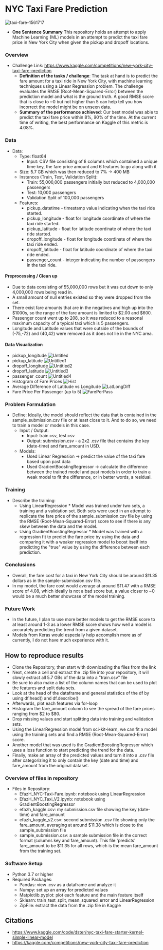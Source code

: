 # NYC Taxi Fare Prediction
![taxi-fare-1561717](https://user-images.githubusercontent.com/94269160/235989642-d8654982-b3ea-4df2-ba8f-786d8b1e1415.jpg)

* **One Sentence Summary** This repository holds an attempt to apply Machine Learning (ML) models in an attempt to predict the taxi fare price in New York City when given the pickup and dropoff locations.

### Overview
* Challenge Link: https://www.kaggle.com/competitions/new-york-city-taxi-fare-prediction
  * **Definition of the tasks / challenge**:  The task at hand is to predict the fare amount for a taxi ride in New York City, with machine learning techniques using a Linear Regression problem. The challenge evaluates the RMSE (Root-Mean-Squared-Error) between the prediction model and what is the ground truth. A good RMSE score that is close to ~0 but not higher than 5 can help tell you how incorrect the model might be on unseen data.
  * **Summary of the performance achieved**: Our best model was able to predict the taxi fare price within 8%, 90% of the time. At the current time of writing, the best performance on Kaggle of this metric is 4.08%. 

### Data
* Data:
  * Type: float64
    * Input: CSV file consisting of 8 columns which contained a unique time key, the fare price amount and 6 features to go along with it
  * Size: 5.7 GB which was then reduced to 7% -> 400 MB
  * Instances (Train, Test, Validation Split):
    *  Train: 55,000,000 passengers initially but reduced to 4,000,000 passengers
    *  Test: 10,000 passengers
    *  Validation Split of 100,000 passengers
  * Features:
    * pickup_datetime - timestamp value indicating when the taxi ride started.
    * pickup_longitude - float for longitude coordinate of where the taxi ride started.
    * pickup_latitude - float for latitude coordinate of where the taxi ride started.
    * dropoff_longitude - float for longitude coordinate of where the taxi ride ended.
    * dropoff_latitude - float for latitude coordinate of where the taxi ride ended.
    * passenger_count - integer indicating the number of passengers in the taxi ride.

#### Preprocessing / Clean up

* Due to data consisting of 55,000,000 rows but it was cut down to only 4,000,000 rows being read in.
* A small amount of null entries existed so they were dropped from the set.
* There exist fare amounts that are in the negatives and high up into the $1000s, so the range of the fare amount is limited to $2.00 and $600.
* Passenger count went up to 208, so it was reduced to a reasonal maximum capacity of a typical taxi which is 5 passengers.
* Longitude and Latitude values that were outside of the bounds of (-75,-72) and (40,42) were removed as it does not lie in the NYC area.

#### Data Visualization
* pickup_longitude
![Untitled](https://user-images.githubusercontent.com/94269160/235988450-d1e8186f-2d3b-4fd3-abc0-8108bdd3ac9c.png)
* pickup_latitude
![Untitled1](https://user-images.githubusercontent.com/94269160/235988448-469338ca-a7f9-40d4-9850-630a4d815098.png)
* dropoff_longitude
![Untitled2](https://user-images.githubusercontent.com/94269160/235988446-60ad987e-b316-4d56-b639-86d2bfda0cc0.png)
* dropoff_latitude
![Untitled3](https://user-images.githubusercontent.com/94269160/235988442-98595c3f-53b1-404c-a19e-cbd515e11528.png)
* passenger_count
![Untitled4](https://user-images.githubusercontent.com/94269160/235988434-77ad5ad9-6070-4b59-9fed-0dad2533613a.png)
* Histogram of Fare Prices
![Hist](https://user-images.githubusercontent.com/94269160/235988458-2e681445-20ae-4c5a-8a99-383dfbf2cdf0.png)
* Average Difference of Latitude vs Longitude
![LatLongDiff](https://user-images.githubusercontent.com/94269160/235988456-870ad70b-35c2-498c-97f9-ef714ee4c988.png)
* Fare Price Per Passenger (up to 5)
![FarePerPass](https://user-images.githubusercontent.com/94269160/235988453-efc9e963-9f41-488a-a12e-4966133c14b9.png)

### Problem Formulation
* Define: Ideally, the model should reflect the data that is contained in the sample_submission.csv file or at least close to it. And to do so, we need to train a model or models in this case.
  * Input / Output: 
      * Input: train.csv, test.csv
      * Output: submission.csv - a 2x2 .csv file that contains the key (date-time) and fare_amount in USD.
  * Models:
    * Used Linear Regression -> predict the value of the taxi fare based upon past data
    * Used GradientBoostingRegressor -> calculate the difference between the trained model and past models in order to train a weak model to fit the difference, or in better words, a residual.

### Training
* Describe the training:
  * Using LinearRegression
        * Model was trained under two sets, a training and a validation set. Both sets were used in an attempt to replicate the fare price of the sample_submission.csv file by using the RMSE (Root-Mean-Squared-Error) score to see if there is any skew between the data and the model.
  * Using GradientBoostingRegressor
        * Model was trained with a regression fit to predict the fare price by using the data and comparing it with a weaker regression model to boost itself into predicting the "true" value by using the difference between each prediction.

### Conclusions
* Overall, the fare cost for a taxi in New York City should be around $11.35 dollars as in the sample-submission.csv file.
* In my model, the fare cost would average at around $11.47 with a RMSE score of 4.08, which ideally is not a bad score but, a value closer to ~0 would be a much better showcase of the model training.

### Future Work
* In the future, I plan to use more better models to get the RMSE score to at least around 1-3 as a lower RMSE score shows how well a model is accurately predicting the trend from a given dataset.
* Models from Keras would especially help accomplish more as of currently, I do not have much experience with it.

## How to reproduce results
* Clone the Repository, then start with downloading the files from the link
* Next, create a cell and extract the .zip file into your repository, it will slowly extract all 5.7 GBs of the data into a "train.csv" file
* Be sure to also make a list of the column names that can be used to plot the features and split data sets.
* Look at the head of the dataframe and general statistics of the df by using df.head() and df.describe()
* Afterwards, plot each features via for-loop
* Histogram the fare_amount column to see the spread of the fare prices ranging from $2 to $80.
* Drop missing values and start splitting data into training and validation sets.
* Using the LinearRegression model from sci-kit-learn, we can fit a model using the training sets and find a RMSE (Root-Mean-Squared-Error) score.
* Another model that was used is the GradientBoostingRegressor which uses a loss function to start predicting the trend for the data.
* Finally, make an array of the predicted values and turn it into a .csv file after categorizing it to only contain the key (date and time) and fare_amount from the original dataset.

### Overview of files in repository
* Files in Repository:
  *  EfazH_NYC-Taxi-Fare.ipynb: notebook using LinearRegression
  *  EfazH_NYC_Taxi_V2.ipynb: notebook using GradientBoostingRegressor  
  *  efazh_kaggle.csv: my submission.csv file showing the key (date-time) and fare_amount  
  *  efazh_kaggle_v2.csv: second submission .csv file showing only the fare_amount, averaging at around $11.38 which is close to the sample_submission file
  * sample_submission.csv: a sample submission file in the correct format (columns key and fare_amount). This file 'predicts' fare_amount to be $11.35 for all rows, which is the mean fare_amount from the training set.
  
### Software Setup
* Python 3.7 or higher
* Required Packages:
  * Pandas: view .csv as a dataframe and analyze it
  * Numpy: set up an array for predicted values
  * Matplotlib.pyplot: plot each feature and the main feature itself
  * Sklearn: train_test_split, mean_squared_error and LinearRegression
  * ZipFile: extract the data from the .zip file in Kaggle

## Citations
* https://www.kaggle.com/code/dster/nyc-taxi-fare-starter-kernel-simple-linear-model
* https://kaggle.com/competitions/new-york-city-taxi-fare-prediction
